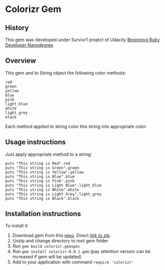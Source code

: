 # Colorizr Gem

## History

This gem was developed under Survivr1 project of Udacity [Beginning Ruby Developer Nanodegree](https://www.udacity.com/course/beginning-ruby--nd010)

## Overview

This gem and to String object the following color methods:
```
red
green
yellow
blue
pink
light_blue
white
light_grey
black
```

Each method applied to string color this string into appropriate color.

## Usage instructions

Just apply appropriate method to a string:
```
puts "This string is Red".red
puts "This string is Green".green
puts "This string is Yellow".yellow
puts "This string is Blue".blue
puts "This string is Pink".pink
puts "This string is Light Blue".light_blue
puts "This string is White".white
puts "This string is Light Grey".light_grey
puts "This string is Black".black
```

## Installation instructions

To install it:

1. Download gem from this [repo](https://github.com/dalex01/rbnd-survivr-part1). Direct [link to zip](https://github.com/dalex01/rbnd-survivr-part1/archive/master.zip).
2. Unzip and change directory to root gem folder
3. Run `gem build colorizr.gemspec`
4. Run `gem install colorizr-0.0.1.gem` (pay attention version can be increased if gem will be updated)
5. Add to your application with command `require 'colorizr'`